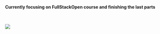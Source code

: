 <b><div>Currently focusing on FullStackOpen course and finishing the last parts</div></b>
<br></br>
<p align="left"><img src="https://github-readme-stats-sigma-five.vercel.app/api/top-langs/?username=nikolaimarkalainen&theme=react&show_icons=true&layout=compact" </img/></p>
